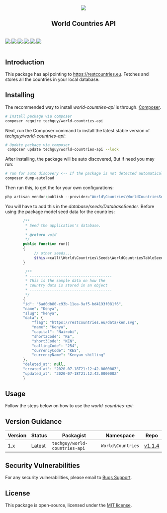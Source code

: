 # <p align="center"><a href="#" target="_blank"><img src="https://knowledge.wharton.upenn.edu/wp-content/uploads/2019/01/country-flags-rankings.jpg"></a></p>

<p align="center">
   <h2 align="center"><b>World Countries API</b></h2><br>
   <a align="center" href="https://github.com/dev-techguy/world-countries/issues">
   <img align="center" src="https://img.shields.io/github/issues/dev-techguy/world-countries.svg">
   </a>
   <a align="center" href="https://github.com/dev-techguy/world-countries/network/members">
   <img align="center" src="https://img.shields.io/github/forks/dev-techguy/world-countries">
   </a>
   <a align="center" href="https://github.com/dev-techguy/world-countries/stargazers">
   <img align="center" src="https://img.shields.io/github/stars/dev-techguy/world-countries">
   </a>
   <a align="center" href="https://github.com/dev-techguy/world-countries/blob/master/LICENSE">
   <img align="center" src="https://img.shields.io/github/license/dev-techguy/world-countries.svg">
   </a>
   <a align="center" href="https://packagist.org/packages/techguy/world-countries-api">
   <img align="center" src="https://poser.pugx.org/techguy/world-countries-api/v">
   </a>
   <a align="center" href="https://packagist.org/packages/techguy/world-countries-api">
   <img align="center" src="https://poser.pugx.org/techguy/world-countries-api/downloads">
   </a>
   <br><br>
</p>

## Introduction
This package has api pointing to https://restcountries.eu. Fetches and stores all the countries in your local database.

## Installing
The recommended way to install *world-countries-api* is through.
[Composer](http://getcomposer.org).

```bash
# Install package via composer
composer require techguy/world-countries-api
```

Next, run the Composer command to install the latest stable version of *techguy/world-countries-api*:

```bash
# Update package via composer
 composer update techguy/world-countries-api --lock
```

After installing, the package will be auto discovered, But if need you may run:

```php
# run for auto discovery <-- If the package is not detected automatically -->
composer dump-autoload
```

Then run this, to get the for your own configurations:

```php
php artisan vendor:publish --provider="World\Countries\WorldCountriesServiceProvider"
```

You will have to add this in the *database/seeds/DatabaseSeeder*. Before using the package model seed data for the countries:

```php
        /**
         * Seed the application's database.
         *
         * @return void
         */
        public function run()
        {
             // other seeds...
             $this->call(\World\Countries\Seeds\WorldCountriesTableSeeder::class);
        }

         /**
         * -------------------------------------
         * This is the sample data on how the
         * country data is stored in an object
         * -------------------------------------
         */
        {
        "id": "6ad0db80-c93b-11ea-9af5-bd4193f081f6",
        "name": "Kenya",
        "slug": "kenya",
        "data": {
            "flag": "https://restcountries.eu/data/ken.svg",
            "name": "Kenya",
            "capital": "Nairobi",
            "short2Code": "KE",
            "short3Code": "KEN",
            "callingCode": "254",
            "currencyCode": "KES",
            "currencyName": "Kenyan shilling"
        },
        "deleted_at": null,
        "created_at": "2020-07-18T21:12:42.000000Z",
        "updated_at": "2020-07-18T21:12:42.000000Z"
        }
```

## Usage
Follow the steps below on how to use the *world-countries-api*:


## Version Guidance

| Version | Status     | Packagist           | Namespace    | Repo                |
|---------|------------|---------------------|--------------|---------------------|
| 1.x     | Latest     | `techguy/world-countries-api` | `World\Countries` | [v1.1.4](https://github.com/dev-techguy/world-countries/releases/tag/v1.1.4)|

[world-countries-api-repo]: https://github.com/dev-techguy/world-countries.git

## Security Vulnerabilities
 For any security vulnerabilities, please email to [Bugs Support](mailto:bugs@shiftech.co.ke).
 
## License
 This package is open-source, licensed under the [MIT license](https://opensource.org/licenses/MIT).

